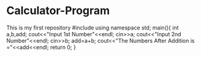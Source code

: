 # Calculator-Program
This is my first repository
#include<iostream>
using namespace std;
main(){
int a,b,add;
cout<<"Input 1st Number"<<endl;
cin>>a;
cout<<"Input 2nd Number"<<endl;
cin>>b;
add=a+b;
cout<<"The Numbers After Addition is ="<<add<<endl;
return 0;
}
